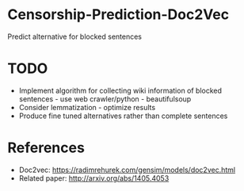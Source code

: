 # Censorship-Prediction-Doc2Vec
Predict alternative for blocked sentences

# TODO
* Implement algorithm for collecting wiki information of blocked sentences - use web crawler/python - beautifulsoup
* Consider lemmatization - optimize results
* Produce fine tuned alternatives rather than complete sentences

# References
* Doc2vec: https://radimrehurek.com/gensim/models/doc2vec.html
* Related paper: http://arxiv.org/abs/1405.4053
